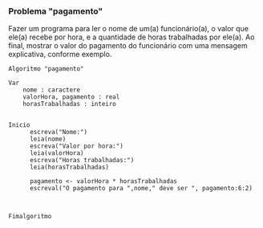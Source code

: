 ### Problema "pagamento"
Fazer um programa para ler o nome de um(a) funcionário(a), o valor que ele(a) recebe por hora, e a quantidade de horas trabalhadas por ele(a). Ao final, mostrar o valor do pagamento do funcionário com uma mensagem explicativa, conforme exemplo. 


```portugol
Algoritmo "pagamento"

Var
    nome : caractere
    valorHora, pagamento : real
    horasTrabalhadas : inteiro


Inicio
      escreva("Nome:")
      leia(nome)
      escreva("Valor por hora:")
      leia(valorHora)
      escreva("Horas trabalhadas:")
      leia(horasTrabalhadas)
      
      pagamento <- valorHora * horasTrabalhadas
      escreval("O pagamento para ",nome," deve ser ", pagamento:6:2)



Fimalgoritmo